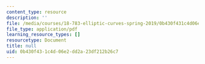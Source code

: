 ```yaml
---
content_type: resource
description: ''
file: /media/courses/18-783-elliptic-curves-spring-2019/0b430f431c4d06e2dd2a23df212b26c7_MIT18_783S19_lec18.pdf
file_type: application/pdf
learning_resource_types: []
resourcetype: Document
title: null
uid: 0b430f43-1c4d-06e2-dd2a-23df212b26c7
---
```

